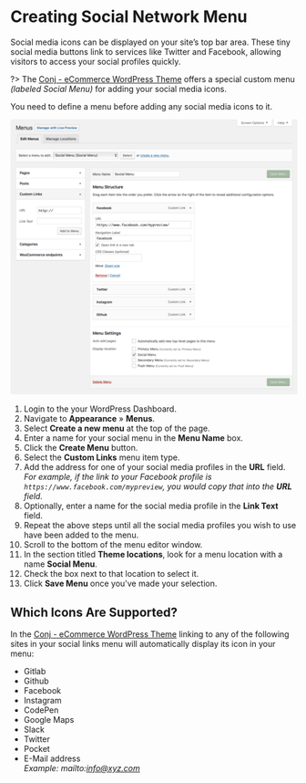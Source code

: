 # Creating Social Network Menu

Social media icons can be displayed on your site’s top bar area. These tiny social media buttons link to services like Twitter and Facebook, allowing visitors to access your social profiles quickly.

?> The [Conj - eCommerce WordPress Theme](https://themeforest.net/item/conj-ecommerce-wordpress-theme/21935639?ref=mypreview) offers a special custom menu *(labeled Social Menu)* for adding your social media icons.

You need to define a menu before adding any social media icons to it.

![Creating Social Network Menu](img/social-media-icons-menu.png)

1. Login to the your WordPress Dashboard.
2. Navigate to **Appearance** » **Menus**.
3. Select **Create a new menu** at the top of the page.
4. Enter a name for your social menu in the **Menu Name** box.
5. Click the **Create Menu** button.
6. Select the **Custom Links** menu item type.
7. Add the address for one of your social media profiles in the **URL** field.<br/>*For example, if the link to your Facebook profile is `https://www.facebook.com/mypreview`, you would copy that into the **URL** field.*
8. Optionally, enter a name for the social media profile in the **Link Text** field.
9. Repeat the above steps until all the social media profiles you wish to use have been added to the menu.
10. Scroll to the bottom of the menu editor window.
11. In the section titled **Theme locations**, look for a menu location with a name **Social Menu**.
12. Check the box next to that location to select it.
13. Click **Save Menu** once you've made your selection.

## Which Icons Are Supported?

In the [Conj - eCommerce WordPress Theme](https://themeforest.net/item/conj-ecommerce-wordpress-theme/21935639?ref=mypreview) linking to any of the following sites in your social links menu will automatically display its icon in your menu:

* Gitlab
* Github
* Facebook
* Instagram
* CodePen
* Google Maps
* Slack
* Twitter
* Pocket
* E-Mail address<br/>
*Example: mailto:info@xyz.com*
